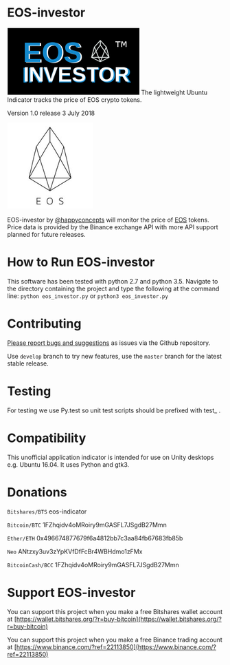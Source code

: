 # EOS-investor
![eos-investor-logo](icons/eos-investor.png "EOS Investor")
The lightweight Ubuntu Indicator tracks the price of EOS crypto tokens.

Version 1.0 release 3 July 2018

![eos-logo](icons/eosio.jpg "EOS")

EOS-investor by [@happyconcepts](https://github.com/happyconcepts) will monitor the price of [EOS](https://eos.io) tokens. Price data is provided by the Binance exchange API with more API support planned for future releases.

# How to Run EOS-investor
This software has been tested with python 2.7 and python 3.5. Navigate to the directory containing the project and type the following at the command line:
`python eos_investor.py` or `python3 eos_investor.py`

# Contributing
[Please report bugs and suggestions](https://github.com/happyconcepts/eos-investor/issues) as issues via the Github repository.

Use `develop` branch to try new features, use the `master` branch for the latest stable release.

# Testing
For testing we use Py.test so unit test scripts should be prefixed with test_ .

# Compatibility
This unofficial application indicator is intended for use on Unity desktops e.g. Ubuntu 16.04. It uses Python and gtk3.

# Donations

`Bitshares/BTS` eos-indicator

`Bitcoin/BTC` 1FZhqidv4oMRoiry9mGASFL7JSgdB27Mmn

`Ether/ETH` 0x496674877679f6a4812bb7c3aa84fb67683fb85b

`Neo` ANtzxy3uv3zYpKVfDfFcBr4WBHdmo1zFMx

`BitcoinCash/BCC` 1FZhqidv4oMRoiry9mGASFL7JSgdB27Mmn

# Support EOS-investor
You can support this project when you make a free Bitshares wallet account at [https://wallet.bitshares.org/?r=buy-bitcoin](https://wallet.bitshares.org/?r=buy-bitcoin)

You can support this project when you make a free Binance trading account at [https://www.binance.com/?ref=22113850](https://www.binance.com/?ref=22113850)
